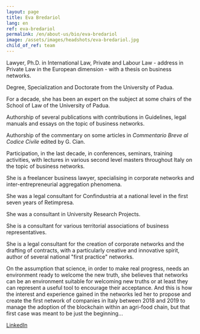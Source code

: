 ```yaml
---
layout: page
title: Eva Bredariol
lang: en
ref: eva-bredariol
permalink: /en/about-us/bio/eva-bredariol
image: /assets/images/headshots/eva-bredariol.jpg
child_of_ref: team
---
```


Lawyer, Ph.D. in International Law, Private and Labour Law - address in Private Law in the European dimension - with a thesis on business networks.

Degree, Specialization and Doctorate from the University of Padua.

For a decade, she has been an expert on the subject at some chairs of the School of Law of the University of Padua.

Authorship of several publications with contributions in Guidelines, legal manuals and essays on the topic of business networks.

Authorship of the commentary on some articles in *Commentario Breve al Codice Civile* edited by G. Cian.

Participation, in the last decade, in conferences, seminars, training activities, with lectures in various second level masters throughout Italy on the topic of business networks.

She is a freelancer business lawyer, specialising in corporate networks and inter-entrepreneurial aggregation phenomena.

She was a legal consultant for Confindustria at a national level in the first seven years of Retimpresa.

She was a consultant in University Research Projects.

She is a consultant for various territorial associations of business representatives.

She is a legal consultant for the creation of corporate networks and the drafting of contracts, with a particularly creative and innovative spirit, author of several national "first practice" networks.

On the assumption that science, in order to make real progress, needs an environment ready to welcome the new truth, she believes that networks can be an environment suitable for welcoming new truths or at least they can represent a useful tool to encourage their acceptance. And this is how the interest and experience gained in the networks led her to propose and create the first network of companies in Italy between 2018 and 2019 to manage the adoption of the blockchain within an agri-food chain, but that first case was meant to be just the beginning...

[LinkedIn](https://www.linkedin.com/in/eva-bredariol/)
